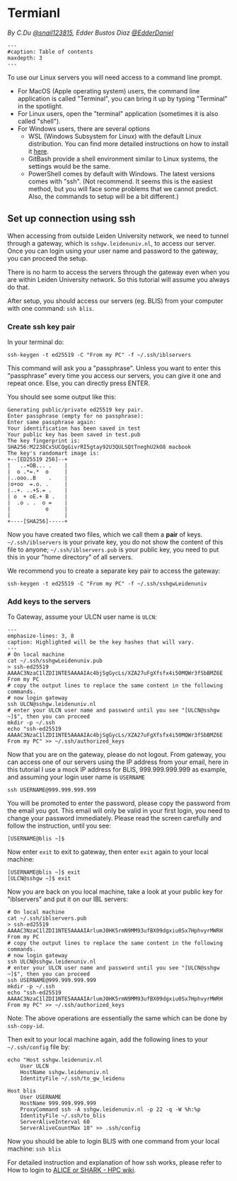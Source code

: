 # Termianl

*By C.Du [@snail123815](https://github.com/snail123815), Edder Bustos Diaz [@EdderDaniel](https://github.com/EdderDaniel)*

```{toctree}
---
#caption: Table of contents
maxdepth: 3
---
```

To use our Linux servers you will need access to a command line prompt.
- For MacOS (Apple operating system) users, the command line application  is called "Terminal", you can bring it up by typing "Terminal" in the spotlight.
- For Linux users, open the "terminal" application (sometimes it is also called "shell").
- For Windows users, there are several options
  - WSL (Windows Subsystem for Linux) with the default Linux distribution. You can find more detailed instructions on how to install it [here](https://learn.microsoft.com/en-us/windows/wsl/setup/environmentl).
  - GitBash provide a shell environment similar to Linux systems, the settings would be the same.
  - PowerShell comes by default with Windows. The latest versions comes with "ssh". (Not recommend. It seems this is the easiest method, but you will face some problems that we cannot predict. Also, the commands to setup will be a bit different.)

## Set up connection using ssh

When accessing from outside Leiden University network, we need to tunnel through a gateway, which is `sshgw.leidenuniv.nl`, to access our server. Once you can login using your user name and password to the gateway, you can proceed the setup.

There is no harm to access the servers through the gateway even when you are within Leiden University network. So this tutorial will assume you always do that.

After setup, you should access our servers (eg. BLIS) from your computer with one command: `ssh blis`.

### Create ssh key pair

In your terminal do:

```shell
ssh-keygen -t ed25519 -C "From my PC" -f ~/.ssh/iblservers
```

This command will ask you a "passphrase". Unless you want to enter this "passphrase" every time you access our servers, you can give it one and repeat once. Else, you can directly press ENTER.

You should see some output like this:

```
Generating public/private ed25519 key pair.
Enter passphrase (empty for no passphrase):
Enter same passphrase again:
Your identification has been saved in test
Your public key has been saved in test.pub
The key fingerprint is:
SHA256:M2238Cx5UCQgGivrRI5gtay92U3QULSQtTneghU2kO8 macbook
The key's randomart image is:
+--[ED25519 256]--+
|   ..+OB... .    |
|  o .*=.*  o     |
|..ooo..B    .    |
|o+oo  =.o. .     |
|..+. ..+S.= .    |
| o  + oE.+ B .   |
|  .o . .  o =    |
|           o     |
|                 |
+----[SHA256]-----+
```

Now you have created two files, which we call them a **pair** of keys. `~/.ssh/iblservers` is your private key, you do not show the content of this file to anyone; `~/.ssh/iblservers.pub` is your public key, you need to put this in your "home directory" of all servers.

We recommend you to create a separate key pair to access the gateway:

```shell
ssh-keygen -t ed25519 -C "From my PC" -f ~/.ssh/sshgwLeidenuniv
```

### Add keys to the servers

To Gateway, assume your ULCN user name is `ULCN`:

```{code-block} shell
---
emphasize-lines: 3, 8
caption: Highlighted will be the key hashes that will vary.
---
# On local machine
cat ~/.ssh/sshgwLeidenuniv.pub
> ssh-ed25519 AAAAC3NzaC1lZDI1NTE5AAAAIAc4bjSgGycLs/XZA27uFgXfsfx4i50MQWr3fSbBMZ6E From my PC
# copy the output lines to replace the same content in the following commands.
# now login gateway
ssh ULCN@sshgw.leidenuniv.nl
# enter your ULCN user name and password until you see "[ULCN@sshgw ~]$", then you can proceed
mkdir -p ~/.ssh
echo "ssh-ed25519 AAAAC3NzaC1lZDI1NTE5AAAAIAc4bjSgGycLs/XZA27uFgXfsfx4i50MQWr3fSbBMZ6E From my PC" >> ~/.ssh/authorized_keys
```

Now that you are on the gateway, please do not logout. From gateway, you can access one of our servers using the IP address from your email, here in this tutorial I use a mock IP address for BLIS, 999.999.999.999 as example, and assuming your login user name is `USERNAME`

```shell
ssh USERNAME@999.999.999.999
```

You will be promoted to enter the password, please copy the password from the email you got. This email will only be valid in your first login, you need to change your password immediately. Please read the screen carefully and follow the instruction, until you see:

```shell
[USERNAME@blis ~]$
```

Now enter `exit` to exit to gateway, then enter `exit` again to your local machine:

```
[USERNAME@blis ~]$ exit
[ULCN@sshgw ~]$ exit
```

Now you are back on you local machine, take a look at your public key for "iblservers" and put it on our IBL servers:

```{code-block} shell
# On local machine
cat ~/.ssh/iblservers.pub
> ssh-ed25519 AAAAC3NzaC1lZDI1NTE5AAAAIArlumJ0HK5rmN9MM93ufBX09dgxiu0Sx7HphvyrMWRH From my PC
# copy the output lines to replace the same content in the following commands.
# now login gateway
ssh ULCN@sshgw.leidenuniv.nl
# enter your ULCN user name and password until you see "[ULCN@sshgw ~]$", then you can proceed
ssh USERNAME@999.999.999.999
mkdir -p ~/.ssh
echo "ssh-ed25519 AAAAC3NzaC1lZDI1NTE5AAAAIArlumJ0HK5rmN9MM93ufBX09dgxiu0Sx7HphvyrMWRH From my PC" >> ~/.ssh/authorized_keys
```

Note: The above operations are essentially the same which can be done by `ssh-copy-id`.

Then exit to your local machine again, add the following lines to your `~/.ssh/config` file by:

```
echo "Host sshgw.leidenuniv.nl
    User ULCN
    HostName sshgw.leidenuniv.nl
    IdentityFile ~/.ssh/to_gw_leidenu

Host blis
    User USERNAME
    HostName 999.999.999.999
    ProxyCommand ssh -A sshgw.leidenuniv.nl -p 22 -q -W %h:%p
    IdentityFile ~/.ssh/to_blis
    ServerAliveInterval 60
    ServerAliveCountMax 10" >> .ssh/config
```

Now you should be able to login BLIS with one command from your local machine: `ssh blis`

For detailed instruction and explanation of how ssh works, please refer to How to login to [ALICE or SHARK - HPC wiki](https://pubappslu.atlassian.net/wiki/spaces/HPCWIKI/pages/37748771/How+to+login+to+ALICE+or+SHARK).
